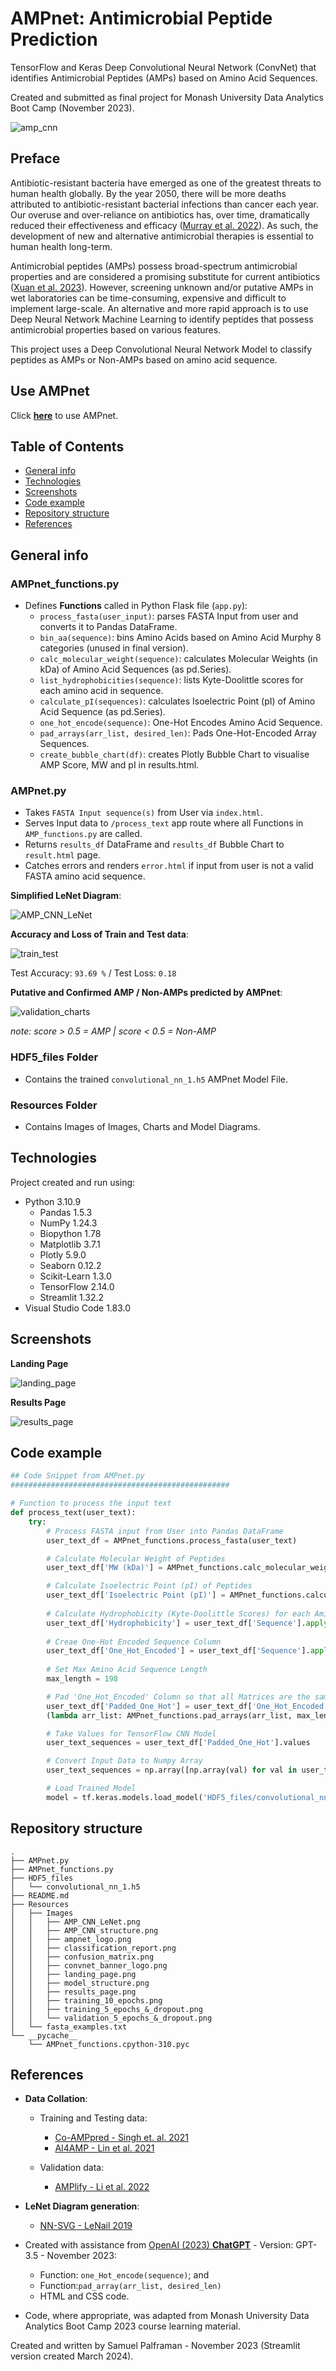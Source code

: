 # AMPnet: Antimicrobial Peptide Prediction
TensorFlow and Keras Deep Convolutional Neural Network (ConvNet) that identifies Antimicrobial Peptides (AMPs) based on Amino Acid Sequences.

Created and submitted as final project for Monash University Data Analytics Boot Camp (November 2023). 


![amp_cnn](Resources/Images/convnet_banner_logo.png)

## Preface

Antibiotic-resistant bacteria have emerged as one of the greatest threats to human health globally. By the year 2050, there will be more deaths attributed to antibiotic-resistant bacterial infections than cancer each year. Our overuse and over-reliance on antibiotics has, over time, dramatically reduced their effectiveness and efficacy ([Murray et al. 2022](https://www.sciencedirect.com/science/article/pii/S0140673621027240?pes=vor)). As such, the development of new and alternative antimicrobial therapies is essential to human health long-term. 

Antimicrobial peptides (AMPs) possess broad-spectrum antimicrobial properties and are considered a promising substitute for current antibiotics ([Xuan et al. 2023](https://www.sciencedirect.com/science/article/pii/S1368764623000377#bib84)). However, screening unknown and/or putative AMPs in wet laboratories can be time-consuming, expensive and difficult to implement large-scale. An alternative and more rapid approach is to use Deep Neural Network Machine Learning to identify peptides that possess antimicrobial properties based on various features. 

This project uses a Deep Convolutional Neural Network Model to classify peptides as AMPs or Non-AMPs based on amino acid sequence. 

## Use AMPnet

Click [**here**](https://antimicrobial-neural-network-app-palframan.streamlit.app) to use AMPnet.

## Table of Contents

- [General info](#general-info)
- [Technologies](#technologies)
- [Screenshots](#screenshots)
- [Code example](#code-example)
- [Repository structure](#repository-structure)
- [References](#references)

## General info

### AMPnet_functions.py

- Defines **Functions** called in Python Flask file (`app.py`):
  - `process_fasta(user_input)`: parses FASTA Input from user and converts it to Pandas DataFrame.
  - `bin_aa(sequence)`: bins Amino Acids based on Amino Acid Murphy 8 categories (unused in final version).
  - `calc_molecular_weight(sequence)`: calculates Molecular Weights (in kDa) of Amino Acid Sequences (as pd.Series).
  - `list_hydrophobicities(sequence)`: lists Kyte-Doolittle scores for each amino acid in sequence.
  - `calculate_pI(sequences)`: calculates Isoelectric Point (pI) of Amino Acid Sequence (as pd.Series).
  - `one_hot_encode(sequence)`: One-Hot Encodes Amino Acid Sequence.
  - `pad_arrays(arr_list, desired_len)`: Pads One-Hot-Encoded Array Sequences.
  - `create_bubble_chart(df)`: creates Plotly Bubble Chart to visualise AMP Score, MW and pI in results.html.


### AMPnet.py

- Takes `FASTA Input sequence(s)` from User via `index.html`.
- Serves Input data to `/process_text` app route where all Functions in `AMP_functions.py` are called.
- Returns `results_df` DataFrame and `results_df` Bubble Chart to `result.html` page.
- Catches errors and renders `error.html` if input from user is not a valid FASTA amino acid sequence.

**Simplified LeNet Diagram**:

![AMP_CNN_LeNet](Resources/Images/AMP_CNN_LeNet.png)

**Accuracy and Loss of Train and Test data**:

![train_test](Resources/Images/training_5_epochs_&_dropout.png)

Test Accuracy: `93.69 %` / Test Loss: `0.18`

**Putative and Confirmed AMP / Non-AMPs predicted by AMPnet**:

![validation_charts](Resources/Images/validation_5_epochs_&_dropout.png)

*note: score > 0.5 = AMP | score < 0.5 = Non-AMP*

### HDF5_files Folder

- Contains the trained `convolutional_nn_1.h5` AMPnet Model File.

### Resources Folder

- Contains Images of Images, Charts and Model Diagrams.

## Technologies

Project created and run using:

- Python 3.10.9
  - Pandas 1.5.3
  - NumPy 1.24.3
  - Biopython 1.78
  - Matplotlib 3.7.1
  - Plotly 5.9.0
  - Seaborn 0.12.2
  - Scikit-Learn 1.3.0
  - TensorFlow 2.14.0
  - Streamlit 1.32.2
- Visual Studio Code 1.83.0


## Screenshots

**Landing Page**

![landing_page](Resources/Images/landing_page.png)

**Results Page**

![results_page](Resources/Images/results_page.png)

## Code example

```python
## Code Snippet from AMPnet.py
#################################################

# Function to process the input text
def process_text(user_text):
    try:
        # Process FASTA input from User into Pandas DataFrame
        user_text_df = AMPnet_functions.process_fasta(user_text)

        # Calculate Molecular Weight of Peptides
        user_text_df['MW (kDa)'] = AMPnet_functions.calc_molecular_weight(user_text_df['Sequence'])

        # Calculate Isoelectric Point (pI) of Peptides
        user_text_df['Isoelectric Point (pI)'] = AMPnet_functions.calculate_pI(user_text_df['Sequence'])
        
        # Calculate Hydrophobicity (Kyte-Doolittle Scores) for each Amino Acid
        user_text_df['Hydrophobicity'] = user_text_df['Sequence'].apply(AMPnet_functions.list_hydrophobicities)
        
        # Creae One-Hot Encoded Sequence Column
        user_text_df['One_Hot_Encoded'] = user_text_df['Sequence'].apply(AMPnet_functions.one_hot_encode)
        
        # Set Max Amino Acid Sequence Length
        max_length = 198

        # Pad 'One_Hot_Encoded' Column so that all Matrices are the same size (198 x 20)
        user_text_df['Padded_One_Hot'] = user_text_df['One_Hot_Encoded'].apply
        (lambda arr_list: AMPnet_functions.pad_arrays(arr_list, max_length))

        # Take Values for TensorFlow CNN Model
        user_text_sequences = user_text_df['Padded_One_Hot'].values

        # Convert Input Data to Numpy Array
        user_text_sequences = np.array([np.array(val) for val in user_text_sequences])

        # Load Trained Model
        model = tf.keras.models.load_model('HDF5_files/convolutional_nn_1.h5')
```

## Repository structure

```
.
├── AMPnet.py
├── AMPnet_functions.py
├── HDF5_files
│   └── convolutional_nn_1.h5
├── README.md
├── Resources
│   ├── Images
│   │   ├── AMP_CNN_LeNet.png
│   │   ├── AMP_CNN_structure.png
│   │   ├── ampnet_logo.png
│   │   ├── classification_report.png
│   │   ├── confusion_matrix.png
│   │   ├── convnet_banner_logo.png
│   │   ├── landing_page.png
│   │   ├── model_structure.png
│   │   ├── results_page.png
│   │   ├── training_10_epochs.png
│   │   ├── training_5_epochs_&_dropout.png
│   │   └── validation_5_epochs_&_dropout.png
│   └── fasta_examples.txt
└── __pycache__
    └── AMPnet_functions.cpython-310.pyc
```

## References

- **Data Collation**:
  - Training and Testing data:
    - [Co-AMPpred - Singh et. al. 2021](https://bmcbioinformatics.biomedcentral.com/articles/10.1186/s12859-021-04305-2) 
    - [AI4AMP - Lin et al. 2021](https://pubmed.ncbi.nlm.nih.gov/34783578/)
  
  - Validation data:
    - [AMPlify - Li et al. 2022](https://bmcgenomics.biomedcentral.com/articles/10.1186/s12864-022-08310-4)
  
- **LeNet Diagram generation**:
  - [NN-SVG - LeNail 2019](https://web.archive.org/web/20190428110423id_/https://www.theoj.org/joss-papers/joss.00747/10.21105.joss.00747.pdf)
- Created with assistance from [OpenAI (2023) **ChatGPT**](https://www.openai.com/chatgpt) - Version: GPT-3.5 - November 2023: 
  - Function: `one_Hot_encode(sequence)`; and 
  - Function:`pad_array(arr_list, desired_len)`
  - HTML and CSS code.
  
- Code, where appropriate, was adapted from Monash University Data Analytics Boot Camp 2023 course learning material.

Created and written by Samuel Palframan - November 2023 (Streamlit version created March 2024).
